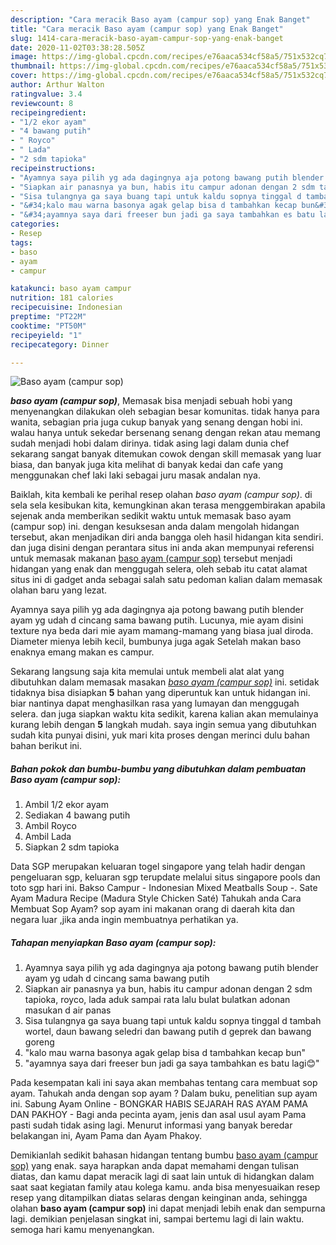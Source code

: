 ```yaml
---
description: "Cara meracik Baso ayam (campur sop) yang Enak Banget"
title: "Cara meracik Baso ayam (campur sop) yang Enak Banget"
slug: 1414-cara-meracik-baso-ayam-campur-sop-yang-enak-banget
date: 2020-11-02T03:38:28.505Z
image: https://img-global.cpcdn.com/recipes/e76aaca534cf58a5/751x532cq70/baso-ayam-campur-sop-foto-resep-utama.jpg
thumbnail: https://img-global.cpcdn.com/recipes/e76aaca534cf58a5/751x532cq70/baso-ayam-campur-sop-foto-resep-utama.jpg
cover: https://img-global.cpcdn.com/recipes/e76aaca534cf58a5/751x532cq70/baso-ayam-campur-sop-foto-resep-utama.jpg
author: Arthur Walton
ratingvalue: 3.4
reviewcount: 8
recipeingredient:
- "1/2 ekor ayam"
- "4 bawang putih"
- " Royco"
- " Lada"
- "2 sdm tapioka"
recipeinstructions:
- "Ayamnya saya pilih yg ada dagingnya aja potong bawang putih blender ayam yg udah d cincang sama bawang putih"
- "Siapkan air panasnya ya bun, habis itu campur adonan dengan 2 sdm tapioka, royco, lada aduk sampai rata lalu bulat bulatkan adonan masukan d air panas"
- "Sisa tulangnya ga saya buang tapi untuk kaldu sopnya tinggal d tambah wortel, daun bawang seledri dan bawang putih d geprek dan bawang goreng"
- "&#34;kalo mau warna basonya agak gelap bisa d tambahkan kecap bun&#34;"
- "&#34;ayamnya saya dari freeser bun jadi ga saya tambahkan es batu lagi😊&#34;"
categories:
- Resep
tags:
- baso
- ayam
- campur

katakunci: baso ayam campur 
nutrition: 181 calories
recipecuisine: Indonesian
preptime: "PT22M"
cooktime: "PT50M"
recipeyield: "1"
recipecategory: Dinner

---
```



![Baso ayam (campur sop)](https://img-global.cpcdn.com/recipes/e76aaca534cf58a5/751x532cq70/baso-ayam-campur-sop-foto-resep-utama.jpg)

<b><i>baso ayam (campur sop)</i></b>, Memasak bisa menjadi sebuah hobi yang menyenangkan dilakukan oleh sebagian besar komunitas. tidak hanya para wanita, sebagian pria juga cukup banyak yang senang dengan hobi ini. walau hanya untuk sekedar bersenang senang dengan rekan atau memang sudah menjadi hobi dalam dirinya. tidak asing lagi dalam dunia chef sekarang sangat banyak ditemukan cowok dengan skill memasak yang luar biasa, dan banyak juga kita melihat di banyak kedai dan cafe yang menggunakan chef laki laki sebagai juru masak andalan nya.

Baiklah, kita kembali ke perihal resep olahan <i>baso ayam (campur sop)</i>. di sela sela kesibukan kita, kemungkinan akan terasa menggembirakan apabila sejenak anda memberikan sedikit waktu untuk memasak baso ayam (campur sop) ini. dengan kesuksesan anda dalam mengolah hidangan tersebut, akan menjadikan diri anda bangga oleh hasil hidangan kita sendiri. dan juga disini dengan perantara situs ini anda akan mempunyai referensi untuk memasak makanan <u>baso ayam (campur sop)</u> tersebut menjadi hidangan yang enak dan menggugah selera, oleh sebab itu catat alamat situs ini di gadget anda sebagai salah satu pedoman kalian dalam memasak olahan baru yang lezat.

Ayamnya saya pilih yg ada dagingnya aja potong bawang putih blender ayam yg udah d cincang sama bawang putih. Lucunya, mie ayam disini texture nya beda dari mie ayam mamang-mamang yang biasa jual diroda. Diameter mienya lebih kecil, bumbunya juga agak Setelah makan baso enaknya emang makan es campur.


Sekarang langsung saja kita memulai untuk membeli alat alat yang dibutuhkan dalam memasak masakan <u><i>baso ayam (campur sop)</i></u> ini. setidak tidaknya bisa disiapkan <b>5</b> bahan yang diperuntuk kan untuk hidangan ini. biar nantinya dapat menghasilkan rasa yang lumayan dan menggugah selera. dan juga siapkan waktu kita sedikit, karena kalian akan memulainya kurang lebih dengan <b>5</b> langkah mudah. saya ingin semua yang dibutuhkan sudah kita punyai disini, yuk mari kita proses dengan merinci dulu bahan bahan berikut ini.

<!--inarticleads1-->

##### Bahan pokok dan bumbu-bumbu yang dibutuhkan dalam pembuatan Baso ayam (campur sop):

1. Ambil 1/2 ekor ayam
1. Sediakan 4 bawang putih
1. Ambil  Royco
1. Ambil  Lada
1. Siapkan 2 sdm tapioka


Data SGP merupakan keluaran togel singapore yang telah hadir dengan pengeluaran sgp, keluaran sgp terupdate melalui situs singapore pools dan toto sgp hari ini. Bakso Campur - Indonesian Mixed Meatballs Soup -. Sate Ayam Madura Recipe (Madura Style Chicken Saté) Tahukah anda Cara Membuat Sop Ayam? sop ayam ini makanan orang di daerah kita dan negara luar ,jika anda ingin membuatnya perhatikan ya. 

<!--inarticleads2-->

##### Tahapan menyiapkan Baso ayam (campur sop):

1. Ayamnya saya pilih yg ada dagingnya aja potong bawang putih blender ayam yg udah d cincang sama bawang putih
1. Siapkan air panasnya ya bun, habis itu campur adonan dengan 2 sdm tapioka, royco, lada aduk sampai rata lalu bulat bulatkan adonan masukan d air panas
1. Sisa tulangnya ga saya buang tapi untuk kaldu sopnya tinggal d tambah wortel, daun bawang seledri dan bawang putih d geprek dan bawang goreng
1. &#34;kalo mau warna basonya agak gelap bisa d tambahkan kecap bun&#34;
1. &#34;ayamnya saya dari freeser bun jadi ga saya tambahkan es batu lagi😊&#34;


Pada kesempatan kali ini saya akan membahas tentang cara membuat sop ayam. Tahukah anda dengan sop ayam ? Dalam buku, penelitian sup ayam ini. Sabung Ayam Online - BONGKAR HABIS SEJARAH RAS AYAM PAMA DAN PAKHOY - Bagi anda pecinta ayam, jenis dan asal usul ayam Pama pasti sudah tidak asing lagi. Menurut informasi yang banyak beredar belakangan ini, Ayam Pama dan Ayam Phakoy. 

Demikianlah sedikit bahasan hidangan tentang bumbu <u>baso ayam (campur sop)</u> yang enak. saya harapkan anda dapat memahami dengan tulisan diatas, dan kamu dapat meracik lagi di saat lain untuk di hidangkan dalam saat saat kegiatan family atau kolega kamu. anda bisa menyesuaikan resep resep yang ditampilkan diatas selaras dengan keinginan anda, sehingga olahan <b>baso ayam (campur sop)</b> ini dapat menjadi lebih enak dan sempurna lagi. demikian penjelasan singkat ini, sampai bertemu lagi di lain waktu. semoga hari kamu menyenangkan.
